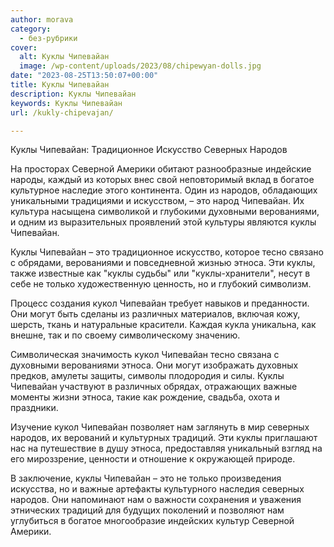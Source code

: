 ```yaml
---
author: morava
category:
  - без-рубрики
cover:
  alt: Куклы Чипевайан
  image: /wp-content/uploads/2023/08/chipewyan-dolls.jpg
date: "2023-08-25T13:50:07+00:00"
title: Куклы Чипевайан
description: Куклы Чипевайан
keywords: Куклы Чипевайан
url: /kukly-chipevajan/

---
```

Куклы Чипевайан: Традиционное Искусство Северных Народов

На просторах Северной Америки обитают разнообразные индейские народы, каждый из которых внес свой неповторимый вклад в богатое культурное наследие этого континента. Один из народов, обладающих уникальными традициями и искусством, – это народ Чипевайан. Их культура насыщена символикой и глубокими духовными верованиями, и одним из выразительных проявлений этой культуры являются куклы Чипевайан.

Куклы Чипевайан – это традиционное искусство, которое тесно связано с обрядами, верованиями и повседневной жизнью этноса. Эти куклы, также известные как "куклы судьбы" или "куклы-хранители", несут в себе не только художественную ценность, но и глубокий символизм.

Процесс создания кукол Чипевайан требует навыков и преданности. Они могут быть сделаны из различных материалов, включая кожу, шерсть, ткань и натуральные красители. Каждая кукла уникальна, как внешне, так и по своему символическому значению.

Символическая значимость кукол Чипевайан тесно связана с духовными верованиями этноса. Они могут изображать духовных предков, амулеты защиты, символы плодородия и силы. Куклы Чипевайан участвуют в различных обрядах, отражающих важные моменты жизни этноса, такие как рождение, свадьба, охота и праздники.

Изучение кукол Чипевайан позволяет нам заглянуть в мир северных народов, их верований и культурных традиций. Эти куклы приглашают нас на путешествие в душу этноса, предоставляя уникальный взгляд на его мироззрение, ценности и отношение к окружающей природе.

В заключение, куклы Чипевайан – это не только произведения искусства, но и важные артефакты культурного наследия северных народов. Они напоминают нам о важности сохранения и уважения этнических традиций для будущих поколений и позволяют нам углубиться в богатое многообразие индейских культур Северной Америки.
